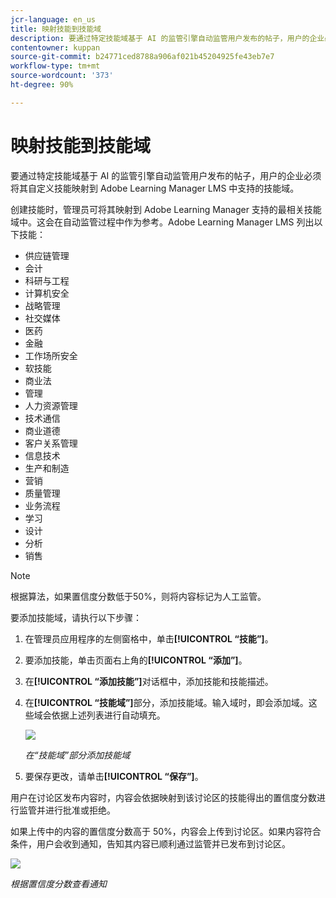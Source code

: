 ```yaml
---
jcr-language: en_us
title: 映射技能到技能域
description: 要通过特定技能域基于 AI 的监管引擎自动监管用户发布的帖子，用户的企业必须将其自定义技能映射到 Adobe Learning Manager LMS 中支持的技能域。
contentowner: kuppan
source-git-commit: b24771ced8788a906af021b45204925fe43eb7e7
workflow-type: tm+mt
source-wordcount: '373'
ht-degree: 90%

---
```




# 映射技能到技能域

要通过特定技能域基于 AI 的监管引擎自动监管用户发布的帖子，用户的企业必须将其自定义技能映射到 Adobe Learning Manager LMS 中支持的技能域。

创建技能时，管理员可将其映射到 Adobe Learning Manager 支持的最相关技能域中。这会在自动监管过程中作为参考。Adobe Learning Manager LMS 列出以下技能：

* 供应链管理
* 会计
* 科研与工程
* 计算机安全
* 战略管理
* 社交媒体
* 医药
* 金融
* 工作场所安全
* 软技能
* 商业法
* 管理
* 人力资源管理
* 技术通信
* 商业道德
* 客户关系管理
* 信息技术
* 生产和制造
* 营销
* 质量管理
* 业务流程
* 学习
* 设计
* 分析
* 销售

>[!NOTE]
>
>根据算法，如果置信度分数低于50%，则将内容标记为人工监管。


要添加技能域，请执行以下步骤：

1. 在管理员应用程序的左侧窗格中，单击&#x200B;**[!UICONTROL “技能”]**。
1. 要添加技能，单击页面右上角的&#x200B;**[!UICONTROL “添加”]**。
1. 在&#x200B;**[!UICONTROL “添加技能”]**&#x200B;对话框中，添加技能和技能描述。
1. 在&#x200B;**[!UICONTROL “技能域”]**&#x200B;部分，添加技能域。输入域时，即会添加域。这些域会依据上述列表进行自动填充。

   ![](assets/skill-domain-mapping.png)

   *在“技能域”部分添加技能域*

1. 要保存更改，请单击&#x200B;**[!UICONTROL “保存”]**。

用户在讨论区发布内容时，内容会依据映射到该讨论区的技能得出的置信度分数进行监管并进行批准或拒绝。

<!--![](assets/content-uploaded.png)-->

如果上传中的内容的置信度分数高于 50%，内容会上传到讨论区。如果内容符合条件，用户会收到通知，告知其内容已顺利通过监管并已发布到讨论区。

![](assets/curation-notification.png)

*根据置信度分数查看通知*

